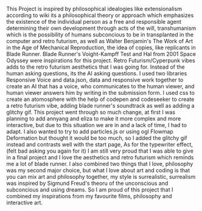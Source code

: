 This Project is inspired by philosophical idealogies like extensionalism according to wiki its a philosophical theory or
approach which emphasizes the existence of the individual person as a free and responsible agent determining their own development
 through acts of the will, transhumanism which is the possibility of humans subconcious to be in transplanted in the computer
and retro futurism, as well as Walter Benjamin's The Work of Art in the Age of Mechanical Reproduction, the idea of copies, like replicants
in Blade Runner. Blade Runner's Voight-Kampff Test and Hal from 2001 Space Odyssey were inspirations for this project.
Retro Futurism/Cyperpunk vibes adds to the retro futurism aesthetics that I was going for. Instead of the human asking
questions, its the AI asking questions. I used two libraries Responsive Voice and data.json, data and responsive work
together to create an AI that has a voice, who communicates to the human viewer, and human viewer answers him by writing
in the submission form. I used css to create an atomosphere with the help of codepen and codeseeker to create a retro
futurism vibe, adding blade runner's soundtrack as well as adding a glitchy gif.
This project went through so much change, at first I was planning to add annyang and eliza to make it more complex and more
interactive, but due to this situation we are in and a lack of time, I had to adapt. I also wanted to try to add particles.js or using ogl Flowmap Deformation but thought it would be too much, so I added the glitchy gif instead and contrasts well with the start page, As for the typewriter effect, (felt bad asking you again for it) I am still very proud that I was able to give
in a final project and I love the aesthetics and retro futurism which reminds me a lot of blade runner.
I also combined two things that I love, philosophy was my second major choice, but what I love about art and coding is that
you can mix art and philosophy together, my style is surrealistic, surrealism was inspired by Sigmund Freud's theoru of the unconscious and subconcious and using dreams. So I am proud of this project that I combined my inspirations from my favourite
films, philosophy and interactive art. 
